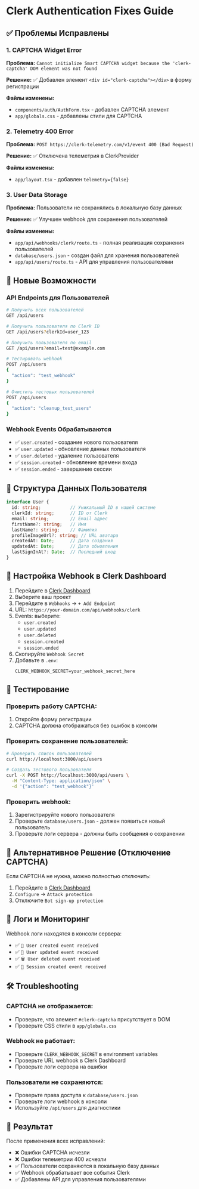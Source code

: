 # Clerk Authentication Fixes Guide

## ✅ Проблемы Исправлены

### 1. **CAPTCHA Widget Error**
**Проблема:** `Cannot initialize Smart CAPTCHA widget because the 'clerk-captcha' DOM element was not found`

**Решение:** ✅ Добавлен элемент `<div id="clerk-captcha"></div>` в форму регистрации

**Файлы изменены:**
- `components/auth/AuthForm.tsx` - добавлен CAPTCHA элемент
- `app/globals.css` - добавлены стили для CAPTCHA

### 2. **Telemetry 400 Error**
**Проблема:** `POST https://clerk-telemetry.com/v1/event 400 (Bad Request)`

**Решение:** ✅ Отключена телеметрия в ClerkProvider

**Файлы изменены:**
- `app/layout.tsx` - добавлен `telemetry={false}`

### 3. **User Data Storage**
**Проблема:** Пользователи не сохранялись в локальную базу данных

**Решение:** ✅ Улучшен webhook для сохранения пользователей

**Файлы изменены:**
- `app/api/webhooks/clerk/route.ts` - полная реализация сохранения пользователей
- `database/users.json` - создан файл для хранения пользователей
- `app/api/users/route.ts` - API для управления пользователями

## 🔧 Новые Возможности

### API Endpoints для Пользователей

```bash
# Получить всех пользователей
GET /api/users

# Получить пользователя по Clerk ID
GET /api/users?clerkId=user_123

# Получить пользователя по email
GET /api/users?email=test@example.com

# Тестировать webhook
POST /api/users
{
  "action": "test_webhook"
}

# Очистить тестовых пользователей
POST /api/users
{
  "action": "cleanup_test_users"
}
```

### Webhook Events Обрабатываются

- ✅ `user.created` - создание нового пользователя
- ✅ `user.updated` - обновление данных пользователя  
- ✅ `user.deleted` - удаление пользователя
- ✅ `session.created` - обновление времени входа
- ✅ `session.ended` - завершение сессии

## 📁 Структура Данных Пользователя

```typescript
interface User {
  id: string;           // Уникальный ID в нашей системе
  clerkId: string;      // ID от Clerk
  email: string;        // Email адрес
  firstName?: string;   // Имя
  lastName?: string;    // Фамилия
  profileImageUrl?: string; // URL аватара
  createdAt: Date;      // Дата создания
  updatedAt: Date;      // Дата обновления
  lastSignInAt?: Date;  // Последний вход
}
```

## 🚀 Настройка Webhook в Clerk Dashboard

1. Перейдите в [Clerk Dashboard](https://dashboard.clerk.com)
2. Выберите ваш проект
3. Перейдите в `Webhooks` → `+ Add Endpoint`
4. URL: `https://your-domain.com/api/webhooks/clerk`
5. Events: выберите:
   - `user.created`
   - `user.updated` 
   - `user.deleted`
   - `session.created`
   - `session.ended`
6. Скопируйте `Webhook Secret`
7. Добавьте в `.env`:
   ```
   CLERK_WEBHOOK_SECRET=your_webhook_secret_here
   ```

## 🧪 Тестирование

### Проверить работу CAPTCHA:
1. Откройте форму регистрации
2. CAPTCHA должна отображаться без ошибок в консоли

### Проверить сохранение пользователей:
```bash
# Проверить список пользователей
curl http://localhost:3000/api/users

# Создать тестового пользователя
curl -X POST http://localhost:3000/api/users \
  -H "Content-Type: application/json" \
  -d '{"action": "test_webhook"}'
```

### Проверить webhook:
1. Зарегистрируйте нового пользователя
2. Проверьте `database/users.json` - должен появиться новый пользователь
3. Проверьте логи сервера - должны быть сообщения о сохранении

## 🔧 Альтернативное Решение (Отключение CAPTCHA)

Если CAPTCHA не нужна, можно полностью отключить:

1. Перейдите в [Clerk Dashboard](https://dashboard.clerk.com)
2. `Configure` → `Attack protection`
3. Отключите `Bot sign-up protection`

## 📝 Логи и Мониторинг

Webhook логи находятся в консоли сервера:
- ✅ `👤 User created event received`
- ✅ `🔄 User updated event received`  
- ✅ `🗑️ User deleted event received`
- ✅ `🔐 Session created event received`

## 🛠️ Troubleshooting

### CAPTCHA не отображается:
- Проверьте, что элемент `#clerk-captcha` присутствует в DOM
- Проверьте CSS стили в `app/globals.css`

### Webhook не работает:
- Проверьте `CLERK_WEBHOOK_SECRET` в environment variables
- Проверьте URL webhook в Clerk Dashboard
- Проверьте логи сервера на ошибки

### Пользователи не сохраняются:
- Проверьте права доступа к `database/users.json`
- Проверьте логи webhook в консоли
- Используйте `/api/users` для диагностики

## 🎯 Результат

После применения всех исправлений:
- ❌ Ошибки CAPTCHA исчезли
- ❌ Ошибки телеметрии 400 исчезли  
- ✅ Пользователи сохраняются в локальную базу данных
- ✅ Webhook обрабатывает все события Clerk
- ✅ Добавлены API для управления пользователями 